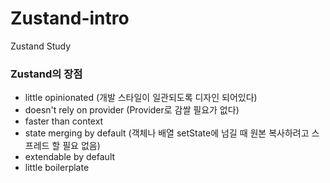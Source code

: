 # Zustand-intro

Zustand Study

### Zustand의 장점

- little opinionated (개발 스타일이 일관되도록 디자인 되어있다)
- doesn't rely on provider (Provider로 감쌀 필요가 없다)
- faster than context
- state merging by default (객체나 배열 setState에 넘길 때 원본 복사하려고 스프레드 할 필요 없음)
- extendable by default
- little boilerplate
